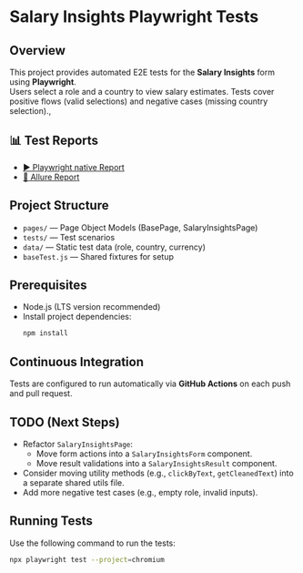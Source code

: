 # Salary Insights Playwright Tests

## Overview

This project provides automated E2E tests for the **Salary Insights** form using **Playwright**.  
Users select a role and a country to view salary estimates. Tests cover positive flows (valid selections) and negative cases (missing country selection).,

## 📊 Test Reports

- [▶️ Playwright native Report](https://ta-ulyanava.github.io/Playwright-JavaScript-Test/playwright-report/)
- [💎 Allure Report](https://ta-ulyanava.github.io/Playwright-JavaScript-Test/allure-report/)


## Project Structure

- `pages/` — Page Object Models (BasePage, SalaryInsightsPage)
- `tests/` — Test scenarios
- `data/` — Static test data (role, country, currency)
- `baseTest.js` — Shared fixtures for setup

## Prerequisites

- Node.js (LTS version recommended)
- Install project dependencies:
  ```bash
  npm install
  ```


## Continuous Integration

Tests are configured to run automatically via **GitHub Actions** on each push and pull request.

## TODO (Next Steps)

- Refactor `SalaryInsightsPage`:
  - Move form actions into a `SalaryInsightsForm` component.
  - Move result validations into a `SalaryInsightsResult` component.
- Consider moving utility methods (e.g., `clickByText`, `getCleanedText`) into a separate shared utils file.
- Add more negative test cases (e.g., empty role, invalid inputs).

## Running Tests

Use the following command to run the tests:
```sh
npx playwright test --project=chromium
```

